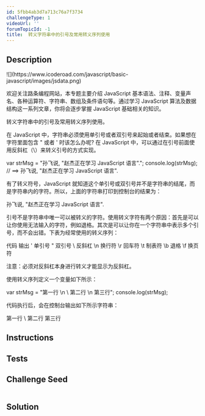 ```yaml
---
id: 5fbb4ab3d7a713c76a7f3734
challengeType: 1
videoUrl: ''
forumTopicId: -1
title:  转义字符串中的引号及常用转义序列使用
---
```


## Description
<section id='description'>
![](https://www.icoderoad.com/javascript/basic-javascript/images/jsdata.png)

欢迎关注路条编程网站，本专题主要介绍 JavaScript 基本语法、注释、变量声名、各种运算符、字符串、数组及条件语句等。通过学习 JavaScript 算法及数据结构这一系列文章，你将会逐步掌握 JavaScript 基础相关的知识。
	
转义字符串中的引号及常用转义序列使用。

在 JavaScript 中，字符串必须使用单引号或者双引号来起始或者结束。如果想在字符里面包含 " 或者 ' 时该怎么办呢? 在 JavaScript 中，可以通过在引号前面使用反斜杠（\）来转义引号的方式实现。

var strMsg = "孙飞说, \"赵杰正在学习 JavaScript 语言\".";
console.log(strMsg); // ==> 孙飞说, "赵杰正在学习 JavaScript 语言".


有了转义符号，JavaScript 就知道这个单引号或双引号并不是字符串的结尾，而是字符串内的字符。所以，上面的字符串打印到控制台的结果为：

孙飞说, "赵杰正在学习 JavaScript 语言".

引号不是字符串中唯一可以被转义的字符。使用转义字符有两个原因：首先是可以让你使用无法输入的字符，例如退格。其次是可以让你在一个字符串中表示多个引号，而不会出错。下表为经常使用的转义序列：

代码		输出
\'		单引号
\"		双引号
\\		反斜杠
\n		换行符
\r		回车符
\t		制表符
\b		退格
\f		换页符

注意：必须对反斜杠本身进行转义才能显示为反斜杠。

使用转义序列定义一个变量如下所示：

var strMsg = "第一行 \n \\ 第二行 \n 第三行";
console.log(strMsg); 

代码执行后，会在控制台输出如下所示字符串：

第一行 
 \ 第二行 
 第三行


</section>

## Instructions
<section id='instructions'>

</section>

## Tests
<section id='tests'>


</section>

## Challenge Seed
<section id='challengeSeed'>

<div id='js-seed'>

```js

```

</div>



</section>

## Solution
<section id='solution'>


</section>
